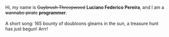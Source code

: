 Hi, my name is ~~Guybrush Threepwood~~ **Luciano Federico Pereira**, and I am a ~~wannabe pirate~~ **programmer**.<br><br>A short song: 165 bounty of doubloons gleams in the sun, a treasure hunt has just begun! Arrr!

